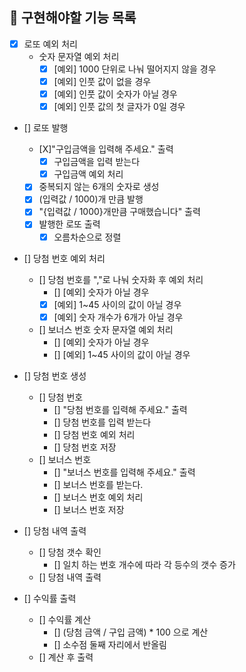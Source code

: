 ## 🚀 구현해야할 기능 목록

- [X] 로또 예외 처리
  - 숫자 문자열 예외 처리
    - [X] [예외] 1000 단위로 나눠 떨어지지 않을 경우
    - [X] [예외] 인풋 값이 없을 경우
    - [X] [예외] 인풋 값이 숫자가 아닐 경우
    - [X] [예외] 인풋 값의 첫 글자가 0일 경우

- [] 로또 발행
  - [X]"구입금액을 입력해 주세요." 출력
    - [X] 구입금액을 입력 받는다
    - [X] 구입금액 예외 처리 
  - [X] 중복되지 않는 6개의 숫자로 생성
  - [X] (입력값 / 1000)개 만큼 발행
  - [X] "{입력값 / 1000}개만큼 구매했습니다" 출력
  - [X] 발행한 로또 출력
    - [X] 오름차순으로 정렬

- [] 당첨 번호 예외 처리
  - [] 당첨 번호를 ","로 나눠 숫자화 후 예외 처리
    - [] [예외] 숫자가 아닐 경우
    - [X] [예외] 1~45 사이의 값이 아닐 경우
    - [X] [예외] 숫자 개수가 6개가 아닐 경우
  - [] 보너스 번호 숫자 문자열 예외 처리
    - [] [예외] 숫자가 아닐 경우
    - [] [예외] 1~45 사이의 값이 아닐 경우

- [] 당첨 번호 생성
  - [] 당첨 번호
    - [] "당첨 번호를 입력해 주세요." 출력
    - [] 당첨 번호를 입력 받는다
    - [] 당첨 번호 예외 처리
    - [] 당첨 번호 저장
  - [] 보너스 번호
    - [] "보너스 번호를 입력해 주세요." 출력
    - [] 보너스 번호를 받는다.
    - [] 보너스 번호 예외 처리
    - [] 보너스 번호 저장

- [] 당첨 내역 출력
  - [] 당첨 갯수 확인
    - [] 일치 하는 번호 개수에 따라 각 등수의 갯수 증가
  - [] 당첨 내역 출력

- [] 수익률 출력
  - [] 수익률 계산
    - [] (당첨 금액 / 구입 금액) * 100 으로 계산
    - [] 소수점 둘째 자리에서 반올림
  - [] 계산 후 출력
